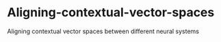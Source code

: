 # Aligning-contextual-vector-spaces
Aligning contextual vector spaces between different neural systems
